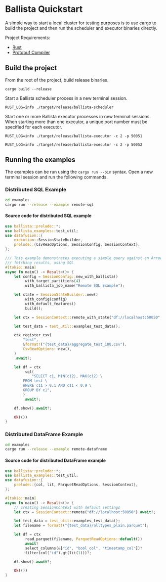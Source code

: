 <!---
  Licensed to the Apache Software Foundation (ASF) under one
  or more contributor license agreements.  See the NOTICE file
  distributed with this work for additional information
  regarding copyright ownership.  The ASF licenses this file
  to you under the Apache License, Version 2.0 (the
  "License"); you may not use this file except in compliance
  with the License.  You may obtain a copy of the License at

    http://www.apache.org/licenses/LICENSE-2.0

  Unless required by applicable law or agreed to in writing,
  software distributed under the License is distributed on an
  "AS IS" BASIS, WITHOUT WARRANTIES OR CONDITIONS OF ANY
  KIND, either express or implied.  See the License for the
  specific language governing permissions and limitations
  under the License.
-->

# Ballista Quickstart

A simple way to start a local cluster for testing purposes is to use cargo to build the project and then run the scheduler and executor binaries directly.

Project Requirements:

- [Rust](https://www.rust-lang.org/tools/install)
- [Protobuf Compiler](https://protobuf.dev/downloads/)

## Build the project

From the root of the project, build release binaries.

```shell
cargo build --release
```

Start a Ballista scheduler process in a new terminal session.

```shell
RUST_LOG=info ./target/release/ballista-scheduler
```

Start one or more Ballista executor processes in new terminal sessions. When starting more than one
executor, a unique port number must be specified for each executor.

```shell
RUST_LOG=info ./target/release/ballista-executor -c 2 -p 50051

RUST_LOG=info ./target/release/ballista-executor -c 2 -p 50052
```

## Running the examples

The examples can be run using the `cargo run --bin` syntax. Open a new terminal session and run the following commands.

### Distributed SQL Example

```bash
cd examples
cargo run --release --example remote-sql
```

#### Source code for distributed SQL example

```rust
use ballista::prelude::*;
use ballista_examples::test_util;
use datafusion::{
    execution::SessionStateBuilder,
    prelude::{CsvReadOptions, SessionConfig, SessionContext},
};

/// This example demonstrates executing a simple query against an Arrow data source (CSV) and
/// fetching results, using SQL
#[tokio::main]
async fn main() -> Result<()> {
    let config = SessionConfig::new_with_ballista()
        .with_target_partitions(4)
        .with_ballista_job_name("Remote SQL Example");

    let state = SessionStateBuilder::new()
        .with_config(config)
        .with_default_features()
        .build();

    let ctx = SessionContext::remote_with_state("df://localhost:50050", state).await?;

    let test_data = test_util::examples_test_data();

    ctx.register_csv(
        "test",
        &format!("{test_data}/aggregate_test_100.csv"),
        CsvReadOptions::new(),
    )
    .await?;

    let df = ctx
        .sql(
            "SELECT c1, MIN(c12), MAX(c12) \
        FROM test \
        WHERE c11 > 0.1 AND c11 < 0.9 \
        GROUP BY c1",
        )
        .await?;

    df.show().await?;

    Ok(())
}
```

### Distributed DataFrame Example

```bash
cd examples
cargo run --release --example remote-dataframe
```

#### Source code for distributed DataFrame example

```rust
use ballista::prelude::*;
use ballista_examples::test_util;
use datafusion::{
    prelude::{col, lit, ParquetReadOptions, SessionContext},
};

#[tokio::main]
async fn main() -> Result<()> {
    // creating SessionContext with default settings
    let ctx = SessionContext::remote("df://localhost:50050").await?;

    let test_data = test_util::examples_test_data();
    let filename = format!("{test_data}/alltypes_plain.parquet");

    let df = ctx
        .read_parquet(filename, ParquetReadOptions::default())
        .await?
        .select_columns(&["id", "bool_col", "timestamp_col"])?
        .filter(col("id").gt(lit(1)))?;

    df.show().await?;

    Ok(())
}
```
